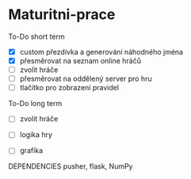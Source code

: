 # Maturitni-prace
To-Do short term
- [x] custom přezdívka a generování náhodného jména
- [x] přesměrovat na seznam online hráčů
- [ ] zvolit hráče
- [ ] přesměrovat na oddělený server pro hru
- [ ] tlačítko pro zobrazení pravidel

To-Do long term
- [ ] zvolit hráče
- [ ] logika hry
- [ ] grafika


DEPENDENCIES
pusher, flask, NumPy
